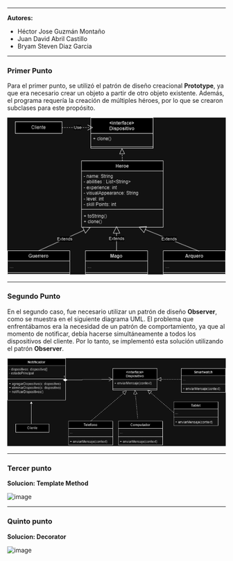 
---

**Autores:**

- Héctor Jose Guzmán Montaño
- Juan David Abril Castillo
- Bryam Steven Diaz Garcia

---

### Primer Punto

Para el primer punto, se utilizó el patrón de diseño creacional **Prototype**, ya que era necesario crear un objeto a partir de otro objeto existente. Además, el programa requería la creación de múltiples héroes, por lo que se crearon subclases para este propósito.

![primer_punto.png](src%2Fprimer_punto.png)

---

### Segundo Punto

En el segundo caso, fue necesario utilizar un patrón de diseño **Observer**, como se muestra en el siguiente diagrama UML. El problema que enfrentábamos era la necesidad de un patrón de comportamiento, ya que al momento de notificar, debía hacerse simultáneamente a todos los dispositivos del cliente. Por lo tanto, se implementó esta solución utilizando el patrón **Observer**.

![ejercicio2.png](src%2Fejercicio2.png)

---

### Tercer punto

**Solucion: Template Method**

![image](https://github.com/user-attachments/assets/7f7ed6f9-5007-40ce-a3e8-bad2ad89345a)

---

### Quinto punto

**Solucion: Decorator**

![image](https://github.com/user-attachments/assets/6018e09b-ee21-47a4-87be-b872a63153f4)
